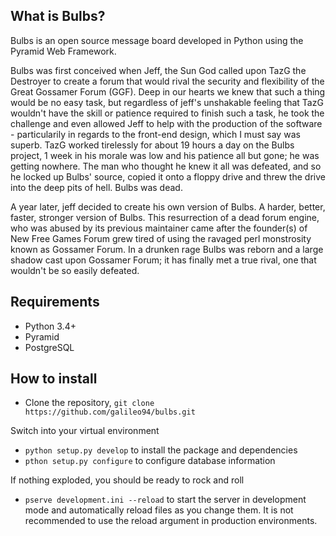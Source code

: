## What is Bulbs?
Bulbs is an open source message board developed in Python using the Pyramid Web Framework. 

Bulbs was first conceived when Jeff, the Sun God called upon TazG the Destroyer to create a forum that would rival the security and flexibility of the Great Gossamer Forum (GGF). Deep in our hearts we knew that such a thing would be no easy task, but regardless of jeff's unshakable feeling that TazG wouldn't have the skill or patience required to finish such a task, he took the challenge and even allowed Jeff to help with the production of the software - particularily in regards to the front-end design, which I must say was superb. TazG worked tirelessly for about 19 hours a day on the Bulbs project, 1 week in his morale was low and his patience all but gone; he was getting nowhere. The man who thought he knew it all was defeated, and so he locked up Bulbs' source, copied it onto a floppy drive and threw the drive into the deep pits of hell. Bulbs was dead.

A year later, jeff decided to create his own version of Bulbs. A harder, better, faster, stronger version of Bulbs. This resurrection of a dead forum engine, who was abused by its previous maintainer came after the founder(s) of New Free Games Forum grew tired of using the ravaged perl monstrosity known as Gossamer Forum. In a drunken rage Bulbs was reborn and a large shadow cast upon Gossamer Forum; it has finally met a true rival, one that wouldn't be so easily defeated. 

## Requirements
* Python 3.4+
* Pyramid
* PostgreSQL

## How to install
* Clone the repository, `git clone https://github.com/galileo94/bulbs.git`

Switch into your virtual environment

* `python setup.py develop` to install the package and dependencies
* `pthon setup.py configure` to configure database information

If nothing exploded, you should be ready to rock and roll

* `pserve development.ini --reload` to start the server in development mode and automatically reload files as you change them. It is not recommended to use the reload argument in production environments.
